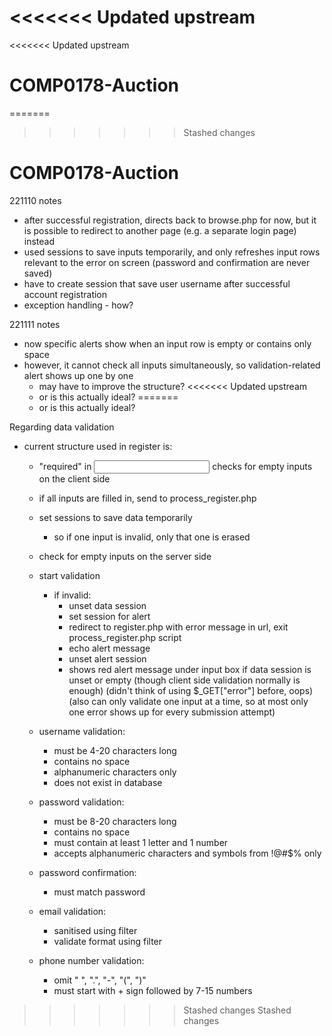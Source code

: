 <<<<<<< Updated upstream
=======
<<<<<<< Updated upstream
# COMP0178-Auction
=======
>>>>>>> Stashed changes
# COMP0178-Auction

221110 notes
- after successful registration, directs back to browse.php for now, but it is possible to redirect to another page (e.g. a separate login page) instead
- used sessions to save inputs temporarily, and only refreshes input rows relevant to the error on screen (password and confirmation are never saved)
- have to create session that save user username after successful account registration
- exception handling - how?

221111 notes
- now specific alerts show when an input row is empty or contains only space
- however, it cannot check all inputs simultaneously, so validation-related alert shows up one by one
    - may have to improve the structure?
<<<<<<< Updated upstream
    - or is this actually ideal?
=======
    - or is this actually ideal?


Regarding data validation
- current structure used in register is:
    - "required" in <input> checks for empty inputs on the client side
    - if all inputs are filled in, send to process_register.php
    - set sessions to save data temporarily
        - so if one input is invalid, only that one is erased
    - check for empty inputs on the server side

    - start validation
        - if invalid:
            - unset data session
            - set session for alert
            - redirect to register.php with error message in url, exit process_register.php script
            - echo alert message
            - unset alert session
            - shows red alert message under input box if data session is unset or empty (though client side validation normally is enough)
        (didn't think of using $_GET["error"] before, oops)
        (also can only validate one input at a time, so at most only one error shows up for every submission attempt)

    - username validation:
        - must be 4-20 characters long
        - contains no space
        - alphanumeric characters only
        - does not exist in database
    
    - password validation:
        - must be 8-20 characters long
        - contains no space
        - must contain at least 1 letter and 1 number
        - accepts alphanumeric characters and symbols from !@#$% only

    - password confirmation:
        - must match password
    
    - email validation:
        - sanitised using filter
        - validate format using filter

    - phone number validation:
        - omit " ", ".", "-", "(", ")"
        - must start with + sign followed by 7-15 numbers
>>>>>>> Stashed changes
>>>>>>> Stashed changes
